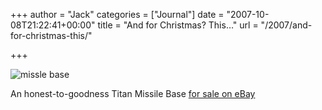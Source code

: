 +++
author = "Jack"
categories = ["Journal"]
date = "2007-10-08T21:22:41+00:00"
title = "And for Christmas? This…"
url = "/2007/and-for-christmas-this/"

+++

![missle base][1] 

An honest-to-goodness Titan Missile Base [for sale on eBay][2]

 [1]: files/titanmissilebase-20071008-222056.jpg
 [2]: http://cgi.ebay.com/Titan-Missile-Base-Central-Washington_W0QQitemZ190132455924QQihZ009QQcategoryZ1607QQssPageNameZWDVWQQrdZ1QQcmdZViewItem